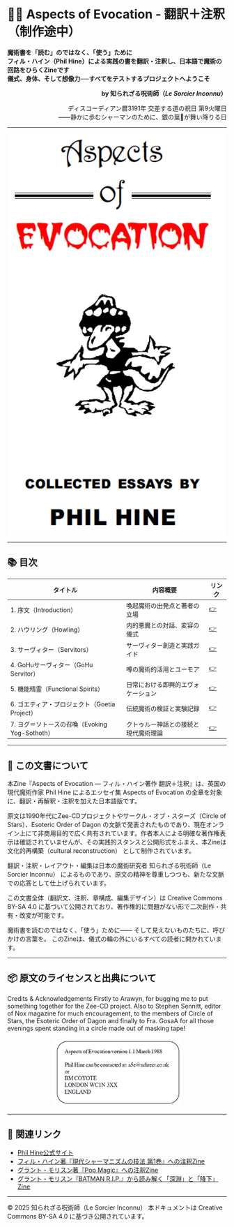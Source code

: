 
# 🧙‍♂️ Aspects of Evocation - 翻訳＋注釈（制作途中）

**魔術書を「読む」のではなく、「使う」ために**  
**フィル・ハイン（Phil Hine）による実践の書を翻訳・注釈し、日本語で魔術の回路をひらくZineです**  
**儀式、身体、そして想像力──すべてをテストするプロジェクトへようこそ**  

<div align="right">

**by 知られざる呪術師（*Le Sorcier Inconnu*）**

ディスコーディアン暦3191年 交差する道の祝日 第9火曜日<br>
――静かに歩むシャーマンのために、銀の葉🍃が舞い降りる日

</div>

---
<div align="center">
 <img src="hine_evocation.png" width="500">
</div>

---

## 📚 目次

| タイトル | 内容概要 | リンク |
|------------|-----------|------------------|
| 1. 序文（Introduction） | 喚起魔術の出発点と著者の立場 | [👉](01_introduction.md) |
| 2. ハウリング（Howling） | 内的悪魔との対話、変容の儀式 | [👉](02_howling.md) |
| 3. サーヴィター（Servitors） | サーヴィター創造と実践ガイド | [👉](03_servitors.md) |
| 4. GoHuサーヴィター（GoHu Servitor） | 噂の魔術的活用とユーモア | [👉](04_gohu_servitor.md) |
| 5. 機能精霊（Functional Spirits） | 日常における即興的エヴォケーション | [👉](05_functional_spirits.md) |
| 6. ゴエティア・プロジェクト（Goetia Project） | 伝統魔術の検証と実験記録 | [👉](06_goetia_project.md) |
| 7. ヨグ＝ソトースの召喚（Evoking Yog-Sothoth） | クトゥルー神話との接続と現代魔術理論 | [👉](07_evoking_yog_sothoth.md) |

---

## 📄 この文書について

本Zine『Aspects of Evocation ― フィル・ハイン著作 翻訳＋注釈』は、英国の現代魔術作家 Phil Hine によるエッセイ集 Aspects of Evocation の全章を対象に、翻訳・再解釈・注釈を加えた日本語版です。

原文は1990年代にZee-CDプロジェクトやサークル・オブ・スターズ（Circle of Stars）、Esoteric Order of Dagon の文脈で発表されたものであり、現在オンライン上にて非商用目的で広く共有されています。作者本人による明確な著作権表示は確認されていませんが、その実践的スタンスと公開形式をふまえ、本Zineは 文化的再構築（cultural reconstruction） として制作されています。

翻訳・注釈・レイアウト・編集は日本の魔術研究者 知られざる呪術師（Le Sorcier Inconnu） によるものであり、原文の精神を尊重しつつも、新たな文脈での応答として仕上げられています。

この文書全体（翻訳文、注釈、章構成、編集デザイン）は Creative Commons BY-SA 4.0 に基づいて公開されており、著作権的に問題がない形で二次創作・共有・改変が可能です。

魔術書を読むのではなく、「使う」ために――
そして見えないものたちに、呼びかけの言葉を。
このZineは、儀式の輪の外にいるすべての読者に開かれています。

---

## 📦 原文のライセンスと出典について

Credits & Acknowledgements
Firstly to Arawyn, for bugging me to put something together
for the Zee-CD project. Also to Stephen Sennitt, editor of Nox
magazine for much encouragement, to the members of Circle of
Stars, the Esoteric Order of Dagon and finally to Fra. GosaA for all
those evenings spent standing in a circle made out of masking
tape!

<div align="center">
 <img src="hine_evocation_pic_002.png" width="300">
</div>

---

## 🔗 関連リンク

- [Phil Hine公式サイト](http://www.philhine.org.uk/)
- [フィル・ハイン著『現代シャーマニズムの技法 第1巻』への注釈Zine](https://github.com/ravensgate-tux/hine_modern_shamanism)
- [グラント・モリスン著『Pop Magic』への注釈Zine](https://github.com/ravensgate-tux/pop_magic_translation)
- [グラント・モリスン『BATMAN R.I.P.』から読み解く「深淵」と「降下」Zine](https://github.com/ravensgate-tux/batman_rip_zine/blob/main/README.md)

----

© 2025 知られざる呪術師（Le Sorcier Inconnu）
本ドキュメントは Creative Commons BY-SA 4.0 に基づき公開されています。
